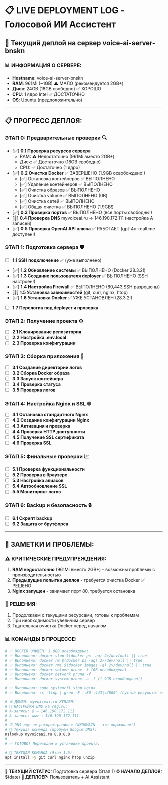 # 📋 **LIVE DEPLOYMENT LOG - Голосовой ИИ Ассистент**
## 🚀 Текущий деплой на сервер voice-ai-server-bnskn

### **📊 ИНФОРМАЦИЯ О СЕРВЕРЕ:**
- **Hostname**: voice-ai-server-bnskn
- **RAM**: 961Mi (~1GB) ⚠️ МАЛО (рекомендуется 2GB+)
- **Диск**: 24GB (18GB свободно) ✅ ХОРОШО
- **CPU**: 1 ядро Intel ✅ ДОСТАТОЧНО
- **OS**: Ubuntu (предположительно)

---

## **📋 ПРОГРЕСС ДЕПЛОЯ:**

### **ЭТАП 0: Предварительные проверки** 🔍
- [✅] **0.1 Проверка ресурсов сервера**
  - RAM: ⚠️ Недостаточно (961Mi вместо 2GB+)
  - Диск: ✅ Достаточно (18GB свободно)
  - CPU: ✅ Достаточно (1 ядро)
- [✅] **0.2 Очистка Docker** ✅ ЗАВЕРШЕНО (1.9GB освобождено!)
  - [✅] Остановка контейнеров ✅ ВЫПОЛНЕНО
  - [✅] Удаление контейнеров ✅ ВЫПОЛНЕНО
  - [✅] Очистка образов ✅ ВЫПОЛНЕНО
  - [✅] Очистка volume ✅ ВЫПОЛНЕНО (0B)
  - [✅] Очистка сетей ✅ ВЫПОЛНЕНО
  - [✅] Общая очистка ✅ ВЫПОЛНЕНО (1.9GB!)
- [✅] **0.3 Проверка портов** ✅ ВЫПОЛНЕНО (все порты свободны!)
- [🔄] **0.4 Проверка DNS** myvoiceai.ru → 146.190.172.111 (настройка A-записей)
- [✅] **0.5 Проверка OpenAI API ключа** ✅ РАБОТАЕТ (gpt-4o-realtime доступен!)

### **ЭТАП 1: Подготовка сервера** 🛡️
- [ ] **1.1 SSH подключение** ✅ (уже выполнено)
- [✅] **1.2 Обновление системы** ✅ ВЫПОЛНЕНО (Docker 28.3.2!)
- [✅] **1.3 Создание пользователя deployer** ✅ ВЫПОЛНЕНО (SSH настроен!)
- [✅] **1.4 Настройка Firewall** ✅ ВЫПОЛНЕНО (80,443,SSH разрешены)
- [🔄] **1.5 Установка зависимостей** (git, curl, nginx, htop)
- [✅] **1.6 Установка Docker** ✅ УЖЕ УСТАНОВЛЕН (28.3.2!)
- [ ] **1.7 Перелогин под deployer и проверка**

### **ЭТАП 2: Получение проекта** ⚙️
- [ ] **2.1 Клонирование репозитория**
- [ ] **2.2 Настройка .env.local**
- [ ] **2.3 Проверка конфигурации**

### **ЭТАП 3: Сборка приложения** 🐳
- [ ] **3.1 Создание директории логов**
- [ ] **3.2 Сборка Docker образа**
- [ ] **3.3 Запуск контейнера**
- [ ] **3.4 Проверка статуса**
- [ ] **3.5 Проверка логов**

### **ЭТАП 4: Настройка Nginx и SSL** 🌐
- [ ] **4.1 Остановка стандартного Nginx**
- [ ] **4.2 Создание конфигурации Nginx**
- [ ] **4.3 Активация и проверка**
- [ ] **4.4 Проверка HTTP доступности**
- [ ] **4.5 Получение SSL сертификата**
- [ ] **4.6 Проверка SSL**

### **ЭТАП 5: Финальные проверки** 📈
- [ ] **5.1 Проверка функциональности**
- [ ] **5.2 Проверка в браузере**
- [ ] **5.3 Настройка алиасов**
- [ ] **5.4 Автообновление SSL**
- [ ] **5.5 Мониторинг логов**

### **ЭТАП 6: Backup и безопасность** 🔒
- [ ] **6.1 Скрипт backup**
- [ ] **6.2 Защита от брутфорса**

---

## **📝 ЗАМЕТКИ И ПРОБЛЕМЫ:**

### **⚠️ КРИТИЧЕСКИЕ ПРЕДУПРЕЖДЕНИЯ:**
1. **RAM недостаточно** (961Mi вместо 2GB+) - возможны проблемы с производительностью
2. **Предыдущие попытки деплоя** - требуется очистка Docker ✅ РЕШЕНО
3. **Nginx запущен** - занимает порт 80, требуется остановка

### **🔧 РЕШЕНИЯ:**
1. Продолжаем с текущими ресурсами, готовы к проблемам
2. При необходимости увеличим сервер
3. Тщательная очистка Docker перед началом

### **📊 КОМАНДЫ В ПРОЦЕССЕ:**
```bash
# ✅ DOCKER ОЧИЩЕН: 1.9GB освобождено!
# ✅ Выполнено: docker stop $(docker ps -aq) 2>/dev/null || true
# ✅ Выполнено: docker rm $(docker ps -aq) 2>/dev/null || true
# ✅ Выполнено: docker rmi $(docker images -q) 2>/dev/null || true
# ✅ Выполнено: docker volume prune -f (0B освобождено)
# ✅ Выполнено: docker network prune -f
# ✅ Выполнено: docker system prune -a -f (1.9GB освобождено!)

# ✅ Выполнено: sudo systemctl stop nginx
# ✅ Выполнено: ss -tlnp | grep -E ':80|:443|:3000' (пустой результат = порты свободны!)

# 🌐 ДОМЕН: myvoiceai.ru КУПЛЕН!
# 🔧 НАСТРОЙКА DNS на reg.ru:
# A-запись: @ → 146.190.172.111
# A-запись: www → 146.190.172.111
# 
# ⏰ DNS еще не распространился (NXDOMAIN - это нормально!)
# 🔄 Текущая команда (пробуем Google DNS):
nslookup myvoiceai.ru 8.8.8.8
# 
# ✅ ГОТОВО! Переходим к установке проекта:

# 🔄 ТЕКУЩАЯ КОМАНДА (Этап 1.5):
apt install -y git curl nginx htop unzip
```

---

**🎯 ТЕКУЩИЙ СТАТУС:** Подготовка сервера (Этап 1)
**⏰ НАЧАЛО ДЕПЛОЯ:** $(date)
**👤 ДЕПЛОЕР:** Пользователь + AI Assistant 